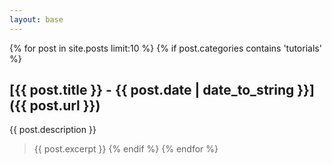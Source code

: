 ```yaml
---
layout: base
---
```


{% for post in site.posts limit:10 %}
{% if post.categories contains 'tutorials' %}
## [{{ post.title }} - {{ post.date | date_to_string }}]({{ post.url }}) 
{{ post.description }}
> {{ post.excerpt }}
{% endif %}
{% endfor %}